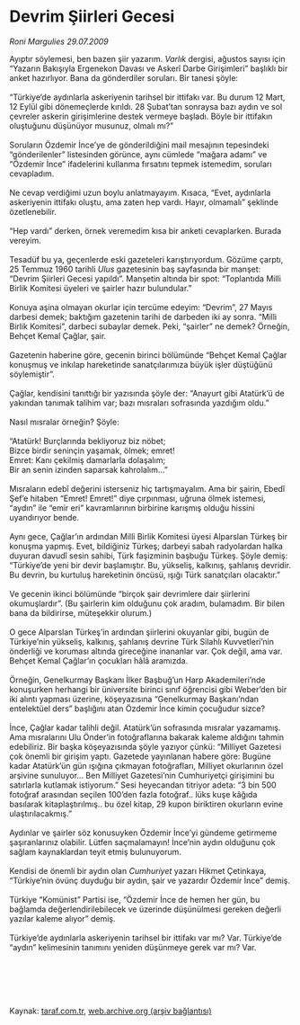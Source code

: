 # Devrim Şiirleri Gecesi

*Roni Margulies 29.07.2009*

<div class="taraf_structure_2col_1zq">
<div class="margen_n">



 <p>Ayıptır söylemesi, ben bazen şiir yazarım. <i>Varlık</i> dergisi, ağustos sayısı için “Yazarın Bakışıyla Ergenekon Davası ve Askerî Darbe Girişimleri” başlıklı bir anket hazırlıyor. Bana da gönderdiler soruları. Bir tanesi şöyle: <br/><br/>“Türkiye’de aydınlarla askeriyenin tarihsel bir ittifakı var. Bu durum 12 Mart, 12 Eylül gibi dönemeçlerde kırıldı. 28 Şubat’tan sonraysa bazı aydın ve sol çevreler askerin girişimlerine destek vermeye başladı. Böyle bir ittifakın oluştuğunu düşünüyor musunuz, olmalı mı?” <br/><br/>Soruların Özdemir İnce’ye de gönderildiğini mail mesajının tepesindeki “gönderilenler” listesinden görünce, aynı cümlede “mağara adamı” ve “Özdemir İnce” ifadelerini kullanma fırsatını tepmek istemedim, soruları cevapladım. <br/><br/>Ne cevap verdiğimi uzun boylu anlatmayayım. Kısaca, “Evet, aydınlarla askeriyenin ittifakı oluştu, ama zaten hep vardı. Hayır, olmamalı” şeklinde özetlenebilir. <br/><br/>“Hep vardı” derken, örnek veremedim kısa bir anketi cevaplarken. Burada vereyim. <br/><br/>Tesadüf bu ya, geçenlerde eski gazeteleri karıştırıyordum. Gözüme çarptı, 25 Temmuz 1960 tarihli <i>Ulus</i> gazetesinin baş sayfasında bir manşet: “Devrim Şiirleri Gecesi yapıldı”. Manşetin altında bir spot: “Toplantıda Milli Birlik Komitesi üyeleri ve şairler hazır bulundular.” <br/><br/>Konuya aşina olmayan okurlar için tercüme edeyim: “Devrim”, 27 Mayıs darbesi demek; baktığım gazetenin tarihi de darbeden iki ay sonra. “Milli Birlik Komitesi”, darbeci subaylar demek. Peki, “şairler” ne demek? Örneğin, Behçet Kemal Çağlar, şair. <br/><br/>Gazetenin haberine göre, gecenin birinci bölümünde “Behçet Kemal Çağlar konuşmuş ve inkılap hareketinde sanatçılarımıza büyük işler düştüğünü söylemiştir”. <br/><br/>Çağlar, kendisini tanıttığı bir yazısında şöyle der: “Anayurt gibi Atatürk’ü de yakından tanımak talihim var; bazı mısraları sofrasında yazdığım oldu.” <br/><br/>Nasıl mısralar örneğin? Şöyle: <br/><br/>“Atatürk! Burçlarında bekliyoruz biz nöbet; <br/>Bizce birdir seninçin yaşamak, ölmek; emret! <br/>Emret: Kanı çekilmiş damarlarla dolaşalım; <br/>Bir an senin izinden saparsak kahrolalım...” <br/><br/>Mısraların edebî değerini isterseniz hiç tartışmayalım. Ama bir şairin, Ebedî Şef’e hitaben “Emret! Emret!” diye çırpınması, uğruna ölmek istemesi, “aydın” ile “emir eri” kavramlarının birbirine karışmış olduğu hissini uyandırıyor bende. <br/><br/>Aynı gece, Çağlar’ın ardından Milli Birlik Komitesi üyesi Alparslan Türkeş bir konuşma yapmış. Evet, bildiğiniz Türkeş; darbeyi sabah radyolardan halka duyuran davudî sesin sahibi, Türk faşizminin başbuğu Türkeş. Şöyle demiş: “Türkiye’de yeni bir devir başlamıştır. Bu, yükseliş, kalkınış, şahlanış devridir. Bu devrin, bu kurtuluş hareketinin öncüsü, ışığı Türk sanatçıları olacaktır.” <br/><br/>Ve gecenin ikinci bölümünde “birçok şair devrimlere dair şiirlerini okumuşlardır”. (Bu şairlerin kim olduğunu çok aradım, bulamadım. Bir bilen bana da bildirirse, müteşekkir olurum.) <br/><br/>O gece Alparslan Türkeş’in ardından şiirlerini okuyanlar gibi, bugün de Türkiye’nin yükseliş, kalkınış, şahlanış devrine Türk Silahlı Kuvvetleri’nin önderliği ve koruması altında gireceğine inananlar var. Çok değil, ama var. Behçet Kemal Çağlar’ın çocukları hâlâ aramızda. <br/><br/>Örneğin, Genelkurmay Başkanı İlker Başbuğ’un Harp Akademileri’nde konuşurken herhangi bir üniversite birinci sınıf öğrencisi gibi Weber’den bir iki alıntı yapması üzerine, köşeyazısına “Genelkurmay Başkanı’ndan entelektüel ders” başlığını atan Özdemir İnce kimin çocuğudur sizce? <br/><br/>İnce, Çağlar kadar talihli değil. Atatürk’ün sofrasında mısralar yazamamış. Ama mısralarını Ulu Önder’in fotoğraflarına bakarak kaleme aldığını tahmin edebiliriz. Bir başka köşeyazısında şöyle yazıyor çünkü: “Milliyet Gazetesi çok önemli bir girişim yaptı. Gazetede yayınlanan habere göre: Bugüne kadar Atatürk’ün gün ışığına çıkmayan fotoğrafları, Milliyet okurlarının özel arşivine sunuluyor... Ben Milliyet Gazetesi’nin Cumhuriyetçi girişimini bu satırlarla kutlamak istiyorum.” Sesi heyecandan titriyor adeta: “3 bin 500 fotoğraf arasından seçilen 100’den fazla fotoğraf.. lüks kuşe kâğıda basılarak kitaplaştırılmış.. bu özel kitap, 29 kupon biriktiren okurların evine ulaştırılacakmış.” <br/><br/>Aydınlar ve şairler söz konusuyken Özdemir İnce’yi gündeme getirmeme şaşıranlarınız olabilir. Lütfen saçmalamayın! İnce’nin aydın olduğunu çok sağlam kaynaklardan teyit etmiş bulunuyorum. <br/><br/>Kendisi de önemli bir aydın olan <i>Cumhuriyet</i> yazarı Hikmet Çetinkaya, “Türkiye’nin övünç duyduğu bir aydın, şair ve yazardır Özdemir İnce” demiş. <br/><br/>Türkiye “Komünist” Partisi ise, “Özdemir İnce de hemen her gün, bu bağlamda değerlendirilebilecek ve üzerinde düşünülmesi gereken değerli yazılar kaleme alıyor” demiş. <br/><br/>Türkiye’de aydınlarla askeriyenin tarihsel bir ittifakı var mı? Var. Türkiye’de “aydın” kelimesinin tanımını yeniden düşünmeye gerek var mı? Var.</p>
<br/>
<br/>
<br/>



<br/>


<div id="taraf_not">
</div>

</div>


</div>

Kaynak: [taraf.com.tr](http://taraf.com.tr:80/makale/6778.htm), [web.archive.org (arşiv bağlantısı)](http://web.archive.org/web/20091226230248/http://taraf.com.tr:80/makale/6778.htm)
